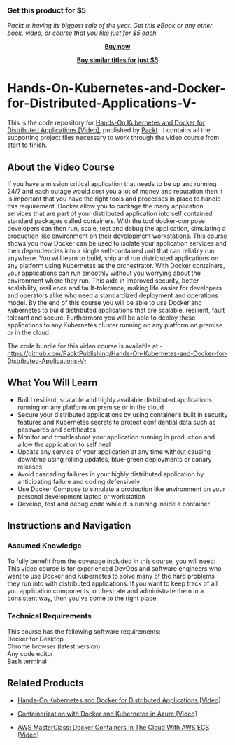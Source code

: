 
### Get this product for $5

<i>Packt is having its biggest sale of the year. Get this eBook or any other book, video, or course that you like just for $5 each</i>


<b><p align='center'>[Buy now](https://packt.link/9781788994033)</p></b>


<b><p align='center'>[Buy similar titles for just $5](https://subscription.packtpub.com/search)</p></b>


# Hands-On-Kubernetes-and-Docker-for-Distributed-Applications-V-
This is the code repository for [Hands-On Kubernetes and Docker for Distributed Applications [Video]](https://www.packtpub.com/virtualization-and-cloud/hands-kubernetes-and-docker-distributed-applications-video), published by [Packt](https://www.packtpub.com/?utm_source=github). It contains all the supporting project files necessary to work through the video course from start to finish.
## About the Video Course
If you have a mission critical application that needs to be up and running 24/7 and each outage would cost you a lot of money and reputation then it is important that you have the right tools and processes in place to handle this requirement. Docker allow you to package the many application services that are part of your distributed application into self contained standard packages called containers. With the tool docker-compose developers can then run, scale, test and debug the application, simulating a production like environment on their development workstations.
This course shows you how Docker can be used to isolate your application services and their dependencies into a single self-contained unit that can reliably run anywhere. You will learn to build, ship and run distributed applications on any platform using Kubernetes as the orchestrator.
With Docker containers, your applications can run smoothly without you worrying about the environment where they run. This aids in improved security, better scalability, resilience and fault-tolerance, making life easier for developers and operators alike who need a standardized deployment and operations model.
By the end of this course you will be able to use Docker and Kubernetes to build distributed applications that are scalable, resilient, fault tolerant and secure. Furthermore you will be able to deploy these applications to any Kubernetes cluster running on any platform on premise or in the cloud.

The code bundle for this video course is available at - https://github.com/PacktPublishing/Hands-On-Kubernetes-and-Docker-for-Distributed-Applications-V-

<H2>What You Will Learn</H2>
<DIV class=book-info-will-learn-text>
<UL>
<LI> Build resilient, scalable and highly available distributed applications running on any platform on premise or in the cloud
<LI> Secure your distributed applications by using container’s built in security features and Kubernetes secrets to protect confidential data such as passwords and certificates
<LI> Monitor and troubleshoot your application running in production and allow the application to self heal
<LI> Update any service of your application at any time without causing downtime using rolling updates, blue-green deployments or canary releases
<LI> Avoid cascading failures in your highly distributed application by anticipating failure and coding defensively
<LI> Use Docker Compose to simulate a production like environment on your personal development laptop or workstation
<LI> Develop, test and debug code while it is running inside a container</UL></DIV>

## Instructions and Navigation
### Assumed Knowledge
To fully benefit from the coverage included in this course, you will need:<br/>
This video course is for experienced DevOps and software engineers who want to use Docker and Kubernetes to solve many of the hard problems they run into with distributed applications. If you want to keep track of all you application components, orchestrate and administrate them in a consistent way, then you've come to the right place.
### Technical Requirements
This course has the following software requirements:<br/>
Docker for Desktop<br/>
Chrome browser (latest version)<br/>
Any code editor<br/>
Bash terminal<br/>



## Related Products
* [Hands-On Kubernetes and Docker for Distributed Applications [Video]](https://www.packtpub.com/virtualization-and-cloud/hands-kubernetes-and-docker-distributed-applications-video)

* [Containerization with Docker and Kubernetes in Azure [Video]](https://www.packtpub.com/virtualization-and-cloud/containerization-docker-and-kubernetes-azure-video)

* [AWS MasterClass: Docker Containers In The Cloud With AWS ECS [Video]](https://www.packtpub.com/application-development/aws-masterclass-docker-containers-cloud-aws-ecs-video)
